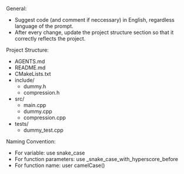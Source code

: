 General:
- Suggest code (and comment if neccessary) in English, regardless language of the prompt.
- After every change, update the project structure section so that it correctly reflects the project.

Project Structure:
- AGENTS.md
- README.md
- CMakeLists.txt
- include/
    - dummy.h
    - compression.h
- src/
    - main.cpp
    - dummy.cpp
    - compression.cpp
- tests/
    - dummy_test.cpp

Naming Convention:
- For variable: use snake_case
- For function parameters: use _snake_case_with_hyperscore_before
- For function name: user camelCase()

